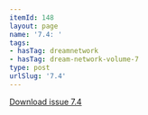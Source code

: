 ```yaml
---
itemId: 148
layout: page
name: '7.4: '
tags:
- hasTag: dreamnetwork
- hasTag: dream-network-volume-7
type: post
urlSlug: '7.4'
---
```

<a href="files/pdfs/Volume_7/7.4-Dream-Network-Bulletin_Volume-7-Number-4.pdf" download="">Download issue 7.4</a>